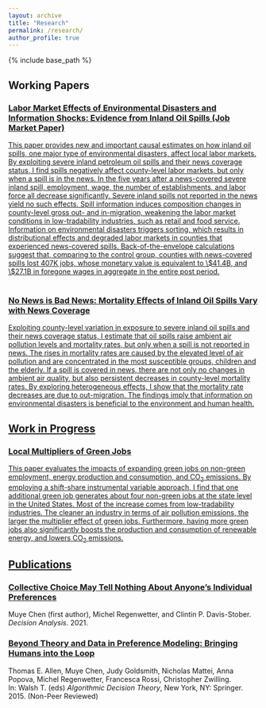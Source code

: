 ```yaml
---
layout: archive
title: "Research"
permalink: /research/
author_profile: true
---
```


{% include base_path %}

<p id="1.5-spaced" style="line-height: 150%;">
<h2> Working Papers </h2>
<!-- 
<div><a href="http://kevincng.github.io/files/stem.pdf">The Returns to STEM Programs for Less-Prepared Students</a><br>
<p style="margin-left: 40px"> with Evan Riehl <br>
Revise & resubmit, <i> American Economic Journal: Economic Policy </i> </p> </div> <br>  
-->

<div><h3><a href="https://MuyeChenEcon.github.io/files/spill and labor Nov 2021 v1.pdf">Labor Market Effects of Environmental Disasters and Information Shocks: Evidence from Inland Oil Spills (Job Market Paper)</h3></div>
<div>This paper provides new and important causal estimates on how inland oil spills, one major type of environmental disasters, affect local labor markets. By exploiting severe inland petroleum oil spills and their news coverage status, I find spills negatively affect county-level labor markets, but only when a spill is in the news. In the five years after a news-covered severe inland spill, employment, wage, the number of establishments, and labor force all decrease significantly. Severe inland spills not reported in the news yield no such effects. Spill information induces composition changes in county-level gross out- and in-migration, weakening the labor market conditions in low-tradability industries, such as retail and food service. Information on environmental disasters triggers sorting, which results in distributional effects and degraded labor markets in counties that experienced news-covered spills. Back-of-the-envelope calculations suggest that, comparing to the control group, counties with news-covered spills lost 407K jobs, whose monetary value is equivalent to \$41.4B, and \$27.1B in foregone wages in aggregate in the entire post period.</div> <br>


<div><h3><a href="https://MuyeChenEcon.github.io/files/spill and mortality Nov 2021 v2.pdf">No News is Bad News: Mortality Effects of Inland Oil Spills Vary with News Coverage</h3></div>
<div> Exploiting county-level variation in exposure to severe inland oil spills and their news coverage status, I estimate that oil spills raise ambient air pollution levels and mortality rates, but only when a spill is not reported in news. The rises in mortality rates are caused by the elevated level of air pollution and are concentrated in the most susceptible groups, children and the elderly. If a spill is covered in news, there are not only no changes in ambient air quality, but also persistent decreases in county-level mortality rates. By exploring heterogeneous effects, I show that the mortality rate decreases are due to out-migration. The findings imply that information on environmental disasters is beneficial to the environment and human health.</div> 
</p>

<p id="1.5-spaced" style="line-height: 150%;">
<h2> Work in Progress </h2>
<div><h3>Local Multipliers of Green Jobs</h3></div>
<div> This paper evaluates the impacts of expanding green jobs on non-green employment, energy production and consumption, and CO<sub>2</sub> emissions. By employing a shift-share instrumental variable approach, I find that one additional green job generates about four non-green jobs at the state level in the United States. Most of the increase comes from low-tradability industries. The cleaner an industry in terms of air pollution emissions, the larger the multiplier effect of green jobs. Furthermore, having more green jobs also significantly boosts the production and consumption of renewable energy, and lowers CO<sub>2</sub> emissions. </div> 
</p>

<p id="1.5-spaced" style="line-height: 150%;">
<h2> Publications </h2> 

<div><a href="https://pubsonline.informs.org/doi/abs/10.1287/deca.2020.0417"><h3>Collective Choice May Tell Nothing About Anyone’s Individual Preferences</h3></a> Muye Chen (first author), Michel Regenwetter, and Clintin P. Davis-Stober.<br> <i>Decision Analysis</i>. 2021.</div>
 
 <div><a href="https://link.springer.com/chapter/10.1007/978-3-319-23114-3_1"><h3>Beyond Theory and Data in Preference Modeling: Bringing Humans into the Loop</h3></a>Thomas E. Allen, Muye Chen, Judy Goldsmith, Nicholas Mattei, Anna Popova, Michel Regenwetter, Francesca Rossi, Christopher Zwilling.<br> In: Walsh T. (eds) <i>Algorithmic Decision Theory</i>, New York, NY: Springer. 2015. (Non-Peer Reviewed) </div>
</p>

